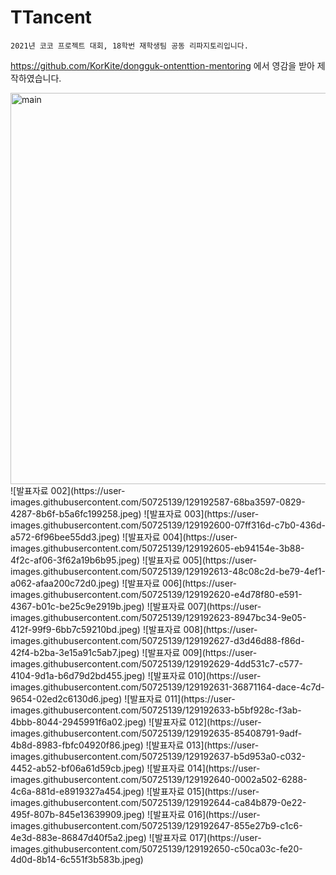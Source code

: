# TTancent
    2021년 코코 프로젝트 대회, 18학번 재학생팀 공동 리파지토리입니다.
https://github.com/KorKite/dongguk-ontenttion-mentoring 에서 영감을 받아 제작하였습니다.

<img width="626" alt="main" src="https://user-images.githubusercontent.com/50725139/126053856-ae725ed9-1a0d-4126-a389-01b092f1206b.png">
![발표자료 002](https://user-images.githubusercontent.com/50725139/129192587-68ba3597-0829-4287-8b6f-b5a6fc199258.jpeg)
![발표자료 003](https://user-images.githubusercontent.com/50725139/129192600-07ff316d-c7b0-436d-a572-6f96bee55dd3.jpeg)
![발표자료 004](https://user-images.githubusercontent.com/50725139/129192605-eb94154e-3b88-4f2c-af06-3f62a19b6b95.jpeg)
![발표자료 005](https://user-images.githubusercontent.com/50725139/129192613-48c08c2d-be79-4ef1-a062-afaa200c72d0.jpeg)
![발표자료 006](https://user-images.githubusercontent.com/50725139/129192620-e4d78f80-e591-4367-b01c-be25c9e2919b.jpeg)
![발표자료 007](https://user-images.githubusercontent.com/50725139/129192623-8947bc34-9e05-412f-99f9-6bb7c59210bd.jpeg)
![발표자료 008](https://user-images.githubusercontent.com/50725139/129192627-d3d46d88-f86d-42f4-b2ba-3e15a91c5ab7.jpeg)
![발표자료 009](https://user-images.githubusercontent.com/50725139/129192629-4dd531c7-c577-4104-9d1a-b6d79d2bd455.jpeg)
![발표자료 010](https://user-images.githubusercontent.com/50725139/129192631-36871164-dace-4c7d-9654-02ed2c6130d6.jpeg)
![발표자료 011](https://user-images.githubusercontent.com/50725139/129192633-b5bf928c-f3ab-4bbb-8044-2945991f6a02.jpeg)
![발표자료 012](https://user-images.githubusercontent.com/50725139/129192635-85408791-9adf-4b8d-8983-fbfc04920f86.jpeg)
![발표자료 013](https://user-images.githubusercontent.com/50725139/129192637-b5d953a0-c032-4452-ab52-bf06a61d59cb.jpeg)
![발표자료 014](https://user-images.githubusercontent.com/50725139/129192640-0002a502-6288-4c6a-881d-e8919327a454.jpeg)
![발표자료 015](https://user-images.githubusercontent.com/50725139/129192644-ca84b879-0e22-495f-807b-845e13639909.jpeg)
![발표자료 016](https://user-images.githubusercontent.com/50725139/129192647-855e27b9-c1c6-4e3d-883e-86847d40f5a2.jpeg)
![발표자료 017](https://user-images.githubusercontent.com/50725139/129192650-c50ca03c-fe20-4d0d-8b14-6c551f3b583b.jpeg)

